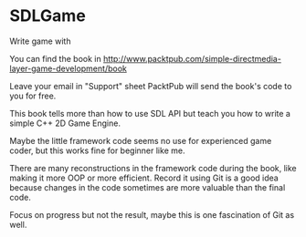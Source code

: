 SDLGame
=======

Write game with <SDL Game Development>

You can find the book in
http://www.packtpub.com/simple-directmedia-layer-game-development/book

Leave your email in "Support" sheet PacktPub will send the book's code
to you for free.

This book tells more than how to use SDL API but teach you how to
write a simple C++ 2D Game Engine.

Maybe the little framework code seems no use for experienced game
coder, but this works fine for beginner like me.

There are many reconstructions in the framework code during the book,
like making it more OOP or more efficient. Record it using Git is a
good idea because changes in the code sometimes are more valuable than
the final code.

Focus on progress but not the result, maybe this is one fascination
of Git as well.
